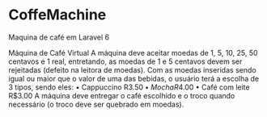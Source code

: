 # CoffeMachine
Maquina de café em Laravel 6


Máquina de Café Virtual
A máquina deve aceitar moedas de 1, 5, 10, 25, 50 centavos e 1 real, entretando, as moedas de 1 e 5 centavos devem ser rejeitadas (defeito na leitora de moedas).
Com as moedas inseridas sendo igual ou maior que o valor de uma das bebidas, o usuário terá a escolha de 3 tipos, sendo eles:
•	Cappuccino R$3.50
•	Mocha R$4.00
•	Café com leite R$3.00
A máquina deve entregar o café escolhido e o troco quando necessário (o troco deve ser quebrado em moedas).
